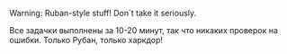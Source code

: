Warning: Ruban-style stuff! Don`t take it seriously.

Все задачки выполнены за 10-20 минут, так что никаких проверок на ошибки. Только Рубан, только харкдор!

